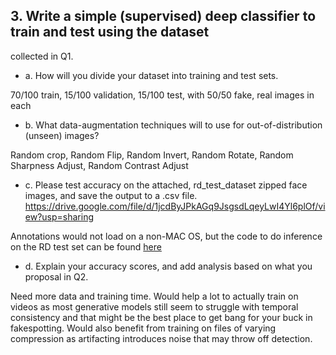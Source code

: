 ## 3. Write a simple (supervised) deep classifier to train and test using the dataset
collected in Q1.

* a. How will you divide your dataset into training and test sets.

70/100 train, 15/100 validation, 15/100 test, with 50/50 fake, real images in each 

* b. What data-augmentation techniques will to use for out-of-distribution (unseen) images?

Random crop, Random Flip, Random Invert, Random Rotate, Random Sharpness Adjust, Random Contrast Adjust

* c. Please test accuracy on the attached, rd_test_dataset zipped face images, and save the output to a .csv file.
https://drive.google.com/file/d/1jcdByJPkAGq9JsgsdLqeyLwI4Yl6plOf/view?usp=sharing


Annotations would not load on a non-MAC OS, but the code to do inference on the RD test set can be found [here](https://github.com/defi-the-cefi/RD-Data-Takehome-Anthony-Zelaya/blob/e7e07463ee99a309f3164b69ec9d60ae89a55ded/deepfake_detection/efficient_net_b7.py#L86)

* d. Explain your accuracy scores, and add analysis based on what you proposal in
Q2.

Need more data and training time. Would help a lot to actually train on videos as most generative models still seem to struggle with temporal consistency and that might be the best place to get bang for your buck in fakespotting. Would also benefit from training on files of varying compression as artifacting introduces noise that may throw off detection.
